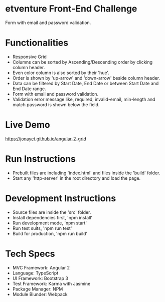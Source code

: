 # etventure Front-End Challenge
Form with email and password validation.

# Functionalities
* Responsive Grid
* Columns can be sorted by Ascending/Descending order by clicking column header.
* Even color column is also sorted by their 'hue'.
* Order is shown by 'up-arrow' and 'down-arrow' beside column header.
* Data can be filtered by Start Date, End Date or between Start Date and End Date range.
* Form with email and password validation.
* Validation error message like, required, invalid-email, min-length and match password
  is shown below the field.

# Live Demo
https://jonayet.github.io/angular-2-grid

# Run Instructions
* Prebuilt files are including 'index.html' and files inside the 'build' folder.
* Start any 'http-server' in the root directory and load the page.
 
# Development Instructions
* Source files are inside the 'src' folder.
* Install dependencies first, 'npm install'
* Run development mode, 'npm start'
* Run test suits, 'npm run test'
* Build for production, 'npm run build'

# Tech Specs
* MVC Framework: Angular 2
* Language: TypeScript
* UI Framework: Bootstrap 3
* Test Framework: Karma with Jasmine
* Package Manager: NPM
* Module Blunder: Webpack